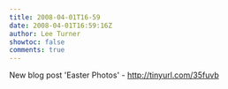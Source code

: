 ```yaml
---
title: 2008-04-01T16-59
date: 2008-04-01T16:59:16Z
author: Lee Turner
showtoc: false
comments: true
---
```


New blog post 'Easter Photos' - http://tinyurl.com/35fuvb


